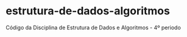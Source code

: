 # estrutura-de-dados-algoritmos
Código da Disciplina de Estrutura de Dados e Algoritmos -  4º periodo
